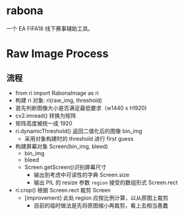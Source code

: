 # rabona
一个 EA FIFA18 线下赛事辅助工具。

# Raw Image Process

## 流程
- from ri import RabonaImage as ri
- 构建 ri 对象: ri(raw_img, threshold)
- 首先判断图像大小是否满足最低要求（w1440 x h1920)
- cv2.imread() 转换为矩阵
- 矩阵高度被统一成 1920
- ri.dynamicThreshold() 返回二值化后的图像 bin_img
    - 采用对象构建时的 threshold 进行 first guess
- 构建屏幕对象 Screen(bin_img, bleed)
    - bin_img
    - bleed
    - Screen.getScreen()识别屏幕尺寸
        - 输出到考虑中可读性的字典 Screen.size
        - 输出 PIL 的 resize 参数 `region` 接受的数组形式 Screen.rect
- ri.crop() 根据 Screen.rect 裁剪 Screen
    - [improvement] 此处 region 应按比例计算，以从原图上裁剪
        - 目前的临时做法是先将原图缩小再裁剪，看上去相当愚蠢